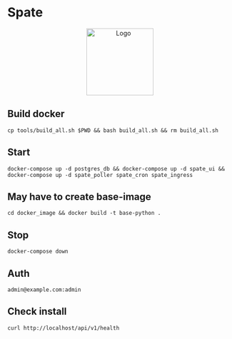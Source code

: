 # Spate

<p align="center">
  <img height="150px" src="https://github.com/bmarsh9/spate/raw/main/static/img/spate_full.PNG?raw=true" alt="Logo"/>
</p>

## Build docker
`cp tools/build_all.sh $PWD && bash build_all.sh && rm build_all.sh`

## Start
`docker-compose up -d postgres_db && docker-compose up -d spate_ui && docker-compose up -d spate_poller spate_cron spate_ingress`

## May have to create base-image
`cd docker_image && docker build -t base-python .`

## Stop
`docker-compose down`

## Auth
`admin@example.com:admin`

## Check install  
`curl http://localhost/api/v1/health`

